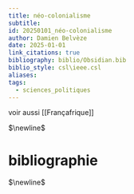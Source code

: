 ```yaml
---
title: néo-colonialisme
subtitle: 
id: 20250101_néo-colonialisme
author: Damien Belvèze
date: 2025-01-01
link_citations: true
bibliography: biblio/Obsidian.bib
biblio_style: csl\ieee.csl
aliases: 
tags:
  - sciences_politiques
---
```

voir aussi [[Françafrique]]




$\newline$
# bibliographie
$\newline$






